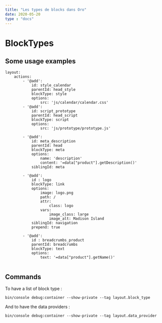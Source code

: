 ```yaml
---
title: "Les types de blocks dans Oro"
date: 2020-05-20
type : "docs"
---
```


BlockTypes
=====================================

Some usage examples
----------------

```
layout:
    actions:
        - '@add':
            id: style_calendar
            parentId: head_style
            blockType: style
            options:
                src: 'js/calendar/calendar.css'
        - '@add':
            id: script_prototype
            parentId: head_script
            blockType: script
            options:
                src: 'js/prototype/prototype.js'
                
        - '@add':
            id: meta_description
            parentId: head
            blockType: meta
            options:
                name: 'description'
                content: '=data["product"].getDescription()'
            siblingId: meta
            
        - '@add':
            id : logo
            blockType: link
            options:
                image: logo.png
                path: /
                attr:
                    class: logo
                vars:
                    image_class: large
                    image_alt: Madison Island
            siblingId: navigation
            prepend: true
            
        - '@add':
            id : breadcrumbs_product
            parentId: breadcrumbs
            blockType: text
            options:
                text: '=data["product"].getName()'
    
```



Commands
----------------

To have a list of block type :

`bin/console debug:container --show-private --tag layout.block_type`

And to have the data providers :

`bin/console debug:container --show-private --tag layout.data_provider`
